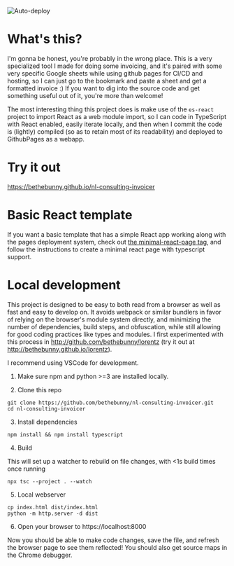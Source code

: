 ![Auto-deploy](https://github.com/bethebunny/nl-consulting-invoicer/actions/workflows/pages.yml/badge.svg)

# What's this?

I'm gonna be honest, you're probably in the wrong place. This is a very specialized tool I made for doing some invoicing,
and it's paired with some very specific Google sheets while using github pages for CI/CD and hosting, so I can just go to the
bookmark and paste a sheet and get a formatted invoice :) If you want to dig into the source code and get something useful
out of it, you're more than welcome!

The most interesting thing this project does is make use of the `es-react` project to import React as a web module import, so I
can code in TypeScript with React enabled, easily iterate locally, and then when I commit the code is (lightly) compiled
(so as to retain most of its readability) and deployed to GithubPages as a webapp.

# Try it out

https://bethebunny.github.io/nl-consulting-invoicer

# Basic React template

If you want a basic template that has a simple React app working along with the pages deployment system, check out
[the minimal-react-page tag](https://github.com/bethebunny/nl-consulting-invoicer/releases/tag/minimal-react-page), and
follow the instructions to create a minimal react page with typescript support.

# Local development

This project is designed to be easy to both read from a browser as well
as fast and easy to develop on. It avoids webpack or similar bundlers in favor
of relying on the browser's module system directly, and minimizing the number
of dependencies, build steps, and obfuscation, while still allowing for
good coding practices like types and modules. I first experimented with this process in
http://github.com/bethebunny/lorentz (try it out at http://bethebunny.github.io/lorentz).

I recommend using VSCode for development.

1. Make sure npm and python >=3 are installed locally.

2. Clone this repo

```
git clone https://github.com/bethebunny/nl-consulting-invoicer.git
cd nl-consulting-invoicer
```

3. Install dependencies

```
npm install && npm install typescript
```

4. Build 

This will set up a watcher to rebuild on file changes, with <1s build times once running

```
npx tsc --project . --watch
```

5. Local webserver

```
cp index.html dist/index.html
python -m http.server -d dist
```

6. Open your browser to https://localhost:8000

Now you should be able to make code changes, save the file, and refresh the browser page to see them reflected! You should also get source maps in the Chrome debugger.
